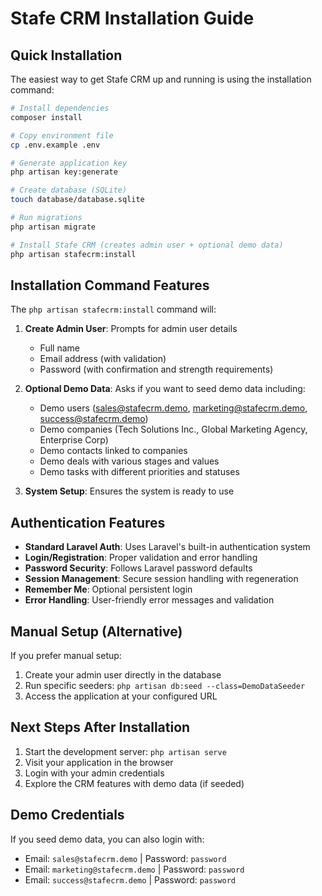 # Stafe CRM Installation Guide

## Quick Installation

The easiest way to get Stafe CRM up and running is using the installation command:

```bash
# Install dependencies
composer install

# Copy environment file
cp .env.example .env

# Generate application key
php artisan key:generate

# Create database (SQLite)
touch database/database.sqlite

# Run migrations
php artisan migrate

# Install Stafe CRM (creates admin user + optional demo data)
php artisan stafecrm:install
```

## Installation Command Features

The `php artisan stafecrm:install` command will:

1. **Create Admin User**: Prompts for admin user details
   - Full name
   - Email address (with validation)
   - Password (with confirmation and strength requirements)

2. **Optional Demo Data**: Asks if you want to seed demo data including:
   - Demo users (sales@stafecrm.demo, marketing@stafecrm.demo, success@stafecrm.demo)
   - Demo companies (Tech Solutions Inc., Global Marketing Agency, Enterprise Corp)
   - Demo contacts linked to companies
   - Demo deals with various stages and values
   - Demo tasks with different priorities and statuses

3. **System Setup**: Ensures the system is ready to use

## Authentication Features

- **Standard Laravel Auth**: Uses Laravel's built-in authentication system
- **Login/Registration**: Proper validation and error handling
- **Password Security**: Follows Laravel password defaults
- **Session Management**: Secure session handling with regeneration
- **Remember Me**: Optional persistent login
- **Error Handling**: User-friendly error messages and validation

## Manual Setup (Alternative)

If you prefer manual setup:

1. Create your admin user directly in the database
2. Run specific seeders: `php artisan db:seed --class=DemoDataSeeder`
3. Access the application at your configured URL

## Next Steps After Installation

1. Start the development server: `php artisan serve`
2. Visit your application in the browser
3. Login with your admin credentials
4. Explore the CRM features with demo data (if seeded)

## Demo Credentials

If you seed demo data, you can also login with:
- Email: `sales@stafecrm.demo` | Password: `password`
- Email: `marketing@stafecrm.demo` | Password: `password`  
- Email: `success@stafecrm.demo` | Password: `password`
